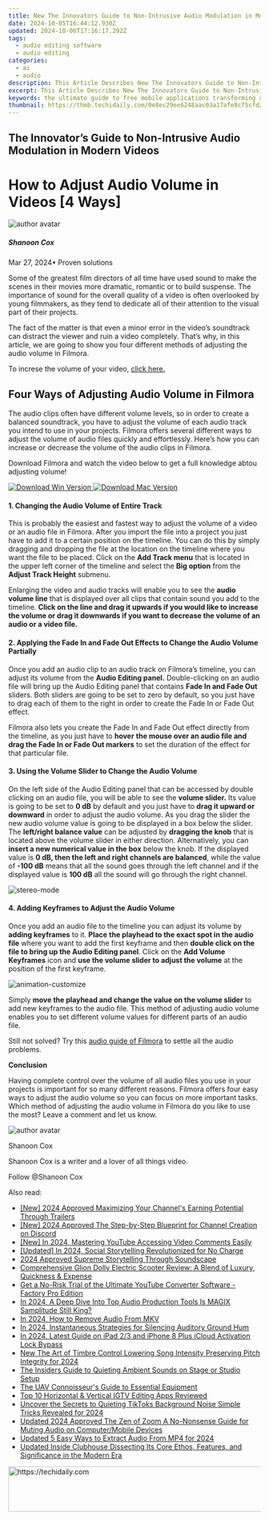 ```yaml
---
title: New The Innovators Guide to Non-Intrusive Audio Modulation in Modern Videos for 2024
date: 2024-10-05T16:44:12.930Z
updated: 2024-10-06T17:16:17.292Z
tags: 
  - audio editing software
  - audio editing
categories: 
  - ai
  - audio
description: This Article Describes New The Innovators Guide to Non-Intrusive Audio Modulation in Modern Videos for 2024
excerpt: This Article Describes New The Innovators Guide to Non-Intrusive Audio Modulation in Modern Videos for 2024
keywords: the ultimate guide to free mobile applications transforming audio into captivating visuals for ios android users,the updated guide to video audio integration for filmmakers,the new frontier of video conversations a 2023 guide to non omegle chat websites,audiophile free viewing modern strategies for quieting down videos on your desktop or the net 2024 edition,mute the movie guide to erasing auditory elements from various video formats,the innovators guide to non intrusive audio modulation in modern videos,the ultimate guide to top audio extraction tools in videos
thumbnail: https://thmb.techidaily.com/0e8ec29ee6248aac03a17afe8cf5cfd2ec9d4e36dfc8648cae868f4622fb576a.jpg
---
```


## The Innovator’s Guide to Non-Intrusive Audio Modulation in Modern Videos

# How to Adjust Audio Volume in Videos \[4 Ways\]

![author avatar](https://images.wondershare.com/filmora/article-images/shannon-cox.jpg)

##### Shanoon Cox

 Mar 27, 2024• Proven solutions

Some of the greatest film directors of all time have used sound to make the scenes in their movies more dramatic, romantic or to build suspense. The importance of sound for the overall quality of a video is often overlooked by young filmmakers, as they tend to dedicate all of their attention to the visual part of their projects.

The fact of the matter is that even a minor error in the video’s soundtrack can distract the viewer and ruin a video completely. That’s why, in this article, we are going to show you four different methods of adjusting the audio volume in Filmora.

To increse the volume of your video, [click here.](https://tools.techidaily.com/wondershare/filmora/download/)

## Four Ways of Adjusting Audio Volume in Filmora

The audio clips often have different volume levels, so in order to create a balanced soundtrack, you have to adjust the volume of each audio track you intend to use in your projects. Filmora offers several different ways to adjust the volume of audio files quickly and effortlessly. Here’s how you can increase or decrease the volume of the audio clips in Filmora.

Download Filmora and watch the video below to get a full knowledge abtou adjusting volume!

[![Download Win Version](https://images.wondershare.com/filmora/guide/download-btn-win.jpg) ](https://tools.techidaily.com/wondershare/filmora/download/) [![Download Mac Version](https://images.wondershare.com/filmora/guide/download-btn-mac.jpg)](https://tools.techidaily.com/wondershare/filmora/download/)

#### 1. Changing the Audio Volume of Entire Track

This is probably the easiest and fastest way to adjust the volume of a video or an audio file in Filmora. After you import the file into a project you just have to add it to a certain position on the timeline. You can do this by simply dragging and dropping the file at the location on the timeline where you want the file to be placed. Click on the **Add Track menu** that is located in the upper left corner of the timeline and select the **Big option** from the **Adjust Track Height** submenu.

Enlarging the video and audio tracks will enable you to see the **audio volume line** that is displayed over all clips that contain sound you add to the timeline. **Click on the line and drag it upwards if you would like to increase the volume or drag it downwards if you want to decrease the volume of an audio or a video file.**

#### 2. Applying the Fade In and Fade Out Effects to Change the Audio Volume Partially

Once you add an audio clip to an audio track on Filmora’s timeline, you can adjust its volume from the **Audio Editing panel.** Double-clicking on an audio file will bring up the Audio Editing panel that contains **Fade In and Fade Out** sliders. Both sliders are going to be set to zero by default, so you just have to drag each of them to the right in order to create the Fade In or Fade Out effect.

Filmora also lets you create the Fade In and Fade Out effect directly from the timeline, as you just have to **hover** **the mouse over an audio file and drag the Fade In or Fade Out markers** to set the duration of the effect for that particular file.

#### 3. Using the Volume Slider to Change the Audio Volume

On the left side of the Audio Editing panel that can be accessed by double clicking on an audio file, you will be able to see the **volume slider.** Its value is going to be set to **0 dB** by default and you just have to **drag it upward or downward** in order to adjust the audio volume. As you drag the slider the new audio volume value is going to be displayed in a box below the slider. The **left/right balance value** can be adjusted by **dragging the knob** that is located above the volume slider in either direction. Alternatively, you can **insert a new numerical value in the box** below the knob. If the displayed value is **0 dB, then the left and right channels are balanced**, while the value of **\-100 dB** means that all the sound goes through the left channel and if the displayed value is **100 dB** all the sound will go through the right channel.

![stereo-mode](https://images.wondershare.com/filmora/guide/stereo-mode.jpg)

#### 4. Adding Keyframes to Adjust the Audio Volume

Once you add an audio file to the timeline you can adjust its volume by **adding keyframes** to it. **Place** **the playhead to the exact spot in the audio file** where you want to add the first keyframe and then **double click on the file to bring up the Audio Editing panel**. Click on the **Add Volume Keyframes** icon and **use the volume slider to adjust the volume** at the position of the first keyframe.

![animation-customize](https://images.wondershare.com/filmora/article-images/animation-customize.jpg)

Simply **move the playhead and change the value on the volume slider** to add new keyframes to the audio file. This method of adjusting audio volume enables you to set different volume values for different parts of an audio file.[](https://tools.techidaily.com/wondershare/filmora/download/)

Still not solved? Try this [audio guide of Filmora](https://tools.techidaily.com/wondershare/filmora/download/) to settle all the audio problems.

**Conclusion**

Having complete control over the volume of all audio files you use in your projects is important for so many different reasons. Filmora offers four easy ways to adjust the audio volume so you can focus on more important tasks. Which method of adjusting the audio volume in Filmora do you like to use the most? Leave a comment and let us know.

![author avatar](https://images.wondershare.com/filmora/article-images/shannon-cox.jpg)

Shanoon Cox

Shanoon Cox is a writer and a lover of all things video.

Follow @Shanoon Cox

<ins class="adsbygoogle"
      style="display:block"
      data-ad-client="ca-pub-7571918770474297"
      data-ad-slot="8358498916"
      data-ad-format="auto"
      data-full-width-responsive="true"></ins>

<span class="atpl-alsoreadstyle">Also read:</span>
<div><ul>
<li><a href="https://youtube-tips.techidaily.com/024-approved-maximizing-your-channels-earning-potential-through-trailers/"><u>[New] 2024 Approved Maximizing Your Channel's Earning Potential Through Trailers</u></a></li>
<li><a href="https://discord-videos.techidaily.com/new-2024-approved-the-step-by-step-blueprint-for-channel-creation-on-discord/"><u>[New] 2024 Approved The Step-by-Step Blueprint for Channel Creation on Discord</u></a></li>
<li><a href="https://fox-access.techidaily.com/new-in-2024-mastering-youtube-accessing-video-comments-easily/"><u>[New] In 2024, Mastering YouTube Accessing Video Comments Easily</u></a></li>
<li><a href="https://facebook-clips.techidaily.com/updated-in-2024-social-storytelling-revolutionized-for-no-charge/"><u>[Updated] In 2024, Social Storytelling Revolutionized for No Charge</u></a></li>
<li><a href="https://some-approaches.techidaily.com/2024-approved-supreme-storytelling-through-soundscape/"><u>2024 Approved Supreme Storytelling Through Soundscape</u></a></li>
<li><a href="https://buynow-help.techidaily.com/comprehensive-glion-dolly-electric-scooter-review-a-blend-of-luxury-quickness-and-expense/"><u>Comprehensive Glion Dolly Electric Scooter Review: A Blend of Luxury, Quickness & Expense</u></a></li>
<li><a href="https://win-answers.techidaily.com/get-a-no-risk-trial-of-the-ultimate-youtube-converter-software-factory-pro-edition/"><u>Get a No-Risk Trial of the Ultimate YouTube Converter Software - Factory Pro Edition</u></a></li>
<li><a href="https://voice-adjusting.techidaily.com/in-2024-a-deep-dive-into-top-audio-production-tools-is-magix-samplitude-still-king/"><u>In 2024, A Deep Dive Into Top Audio Production Tools Is MAGIX Samplitude Still King?</u></a></li>
<li><a href="https://voice-adjusting.techidaily.com/in-2024-how-to-remove-audio-from-mkv/"><u>In 2024, How to Remove Audio From MKV</u></a></li>
<li><a href="https://voice-adjusting.techidaily.com/in-2024-instantaneous-strategies-for-silencing-auditory-ground-hum/"><u>In 2024, Instantaneous Strategies for Silencing Auditory Ground Hum</u></a></li>
<li><a href="https://activate-lock.techidaily.com/in-2024-latest-guide-on-ipad-23-and-iphone-8-plus-icloud-activation-lock-bypass-by-drfone-ios/"><u>In 2024, Latest Guide on iPad 2/3 and iPhone 8 Plus iCloud Activation Lock Bypass</u></a></li>
<li><a href="https://voice-adjusting.techidaily.com/new-the-art-of-timbre-control-lowering-song-intensity-preserving-pitch-integrity-for-2024/"><u>New The Art of Timbre Control Lowering Song Intensity Preserving Pitch Integrity for 2024</u></a></li>
<li><a href="https://voice-adjusting.techidaily.com/the-insiders-guide-to-quieting-ambient-sounds-on-stage-or-studio-setup/"><u>The Insiders Guide to Quieting Ambient Sounds on Stage or Studio Setup</u></a></li>
<li><a href="https://fox-blue.techidaily.com/the-uav-connoisseurs-guide-to-essential-equipment/"><u>The UAV Connoisseur's Guide to Essential Equipment</u></a></li>
<li><a href="https://instagram-video-recordings.techidaily.com/top-10-horizontal-and-vertical-igtv-editing-apps-reviewed/"><u>Top 10 Horizontal & Vertical IGTV Editing Apps Reviewed</u></a></li>
<li><a href="https://voice-adjusting.techidaily.com/uncover-the-secrets-to-quieting-tiktoks-background-noise-simple-tricks-revealed-for-2024/"><u>Uncover the Secrets to Quieting TikToks Background Noise Simple Tricks Revealed for 2024</u></a></li>
<li><a href="https://voice-adjusting.techidaily.com/updated-2024-approved-the-zen-of-zoom-a-no-nonsense-guide-for-muting-audio-on-computermobile-devices/"><u>Updated 2024 Approved The Zen of Zoom A No-Nonsense Guide for Muting Audio on Computer/Mobile Devices</u></a></li>
<li><a href="https://voice-adjusting.techidaily.com/updated-5-easy-ways-to-extract-audio-from-mp4-for-2024/"><u>Updated 5 Easy Ways to Extract Audio From MP4 for 2024</u></a></li>
<li><a href="https://voice-adjusting.techidaily.com/updated-inside-clubhouse-dissecting-its-core-ethos-features-and-significance-in-the-modern-era/"><u>Updated Inside Clubhouse Dissecting Its Core Ethos, Features, and Significance in the Modern Era</u></a></li>
</ul></div>

<!-- affiliate ads begin -->
<a href="https://appsumo.8odi.net/c/5597632/2123731/7443" target="_top" id="2123731">
  <img src="//a.impactradius-go.com/display-ad/7443-2123731" border="0" alt="https://techidaily.com" width="728" height="90"/>
</a>
<img height="0" width="0" src="https://appsumo.8odi.net/i/5597632/2123731/7443" style="position:absolute;visibility:hidden;" border="0" />
<!-- affiliate ads end -->

